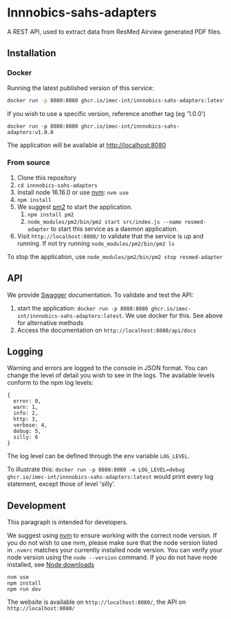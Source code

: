 # Innnobics-sahs-adapters

A REST API, used to extract data from ResMed Airview generated PDF files.

## Installation

### Docker

Running the latest published version of this service:

```sh
docker run -p 8080:8080 ghcr.io/imec-int/innnobics-sahs-adapters:latest
```

If you wish to use a specific version, reference another tag (eg '1.0.0')

```
docker run -p 8080:8080 ghcr.io/imec-int/innnobics-sahs-adapters:v1.0.0
```

The application will be available at [http://localhost:8080](http://localhost:8080)

### From source

1. Clone this repository
2. `cd innnobics-sahs-adapters`
3. Install node 16.16.0 or use [nvm](https://github.com/nvm-sh/nvm): `nvm use`
4. `npm install`
5. We suggest [pm2](https://pm2.keymetrics.io/) to start the application. 
   1. `npm install pm2`
   2. `node_modules/pm2/bin/pm2 start src/index.js --name resmed-adapter` to start this service as a daemon application. 
6. Visit `http://localhost:8080/` to validate that the service is up and running. If not try running `node_modules/pm2/bin/pm2 ls` 

To stop the application, use `node_modules/pm2/bin/pm2 stop resmed-adapter`

## API

We provide [Swagger](https://swagger.io/) documentation. To validate and test the API:

1. start the application: `docker run -p 8080:8080 ghcr.io/imec-int/innnobics-sahs-adapters:latest`. We use docker for this. See above for alternative methods
2. Access the documentation on `http://localhost:8080/api/docs`

## Logging

Warning and errors are logged to the console in JSON format.
You can change the level of detail you wish to see in the logs. The available levels conform to the npm log levels:
```
{
  error: 0,
  warn: 1,
  info: 2,
  http: 3,
  verbose: 4,
  debug: 5,
  silly: 6
}
```
The log level can be defined through the env variable `LOG_LEVEL`.

To illustrate this: `docker run -p 8080:8080 -e LOG_LEVEL=debug ghcr.io/imec-int/innnobics-sahs-adapters:latest` would print every log statement, except those of level 'silly'.


## Development

This paragraph is intended for developers.

We suggest using [nvm](https://github.com/nvm-sh/nvm) to ensure working with the correct node version. If you do not wish to use nvm, please make sure that the node version listed in `.nvmrc` matches your currently installed node version. You can verify your node version using the `node --version` command. If you do not have node installed, see [Node downloads](https://nodejs.org/en/download/)

```
nvm use
npm install
npm run dev
```

The website is available on `http://localhost:8080/`, the API on `http://localhost:8080/`
